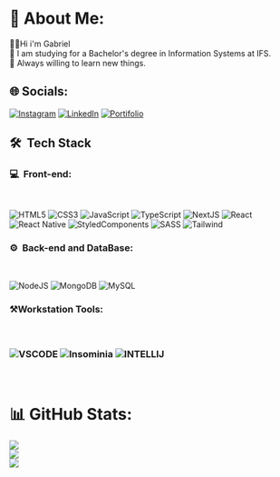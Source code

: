 # 💫 About Me:
👨‍💻Hi i'm Gabriel<br>📒 I am studying for a Bachelor's degree in Information Systems at IFS.<br>📓 Always willing to learn new things.

 
## 🌐 Socials:
[![Instagram](https://img.shields.io/badge/Instagram-E4405F?style=for-the-badge&logo=instagram&logoColor=white)](https://instagram.com/gabriel_ssantanab) 
[![LinkedIn](https://img.shields.io/badge/LinkedIn-0077B5?style=for-the-badge&logo=linkedin&logoColor=white)](https://linkedin.com/in/gabriel-santos-05029629a) 
[![Portifolio](https://img.shields.io/badge/Portfolio-255E63?style=for-the-badge&logo=About.me&logoColor=white)](https://portfoliogabrielsantana.netlify.app)

<h2>🛠 &nbsp;Tech Stack</h2>

<h3>💻 &nbsp;Front-end:</h3>
<br>

![HTML5](https://img.shields.io/badge/html5-%23E34F26.svg?style=for-the-badge&logo=html5&logoColor=white) 
![CSS3](https://img.shields.io/badge/css3-%231572B6.svg?style=for-the-badge&logo=css3&logoColor=white) 
![JavaScript](https://img.shields.io/badge/javascript-%23323330.svg?style=for-the-badge&logo=javascript&logoColor=%23F7DF1E) 
![TypeScript](https://img.shields.io/badge/typescript-%23007ACC.svg?style=for-the-badge&logo=typescript&logoColor=white) 
![NextJS](https://img.shields.io/badge/next%20js-000000?style=for-the-badge&logo=nextdotjs&logoColor=white)
![React](https://img.shields.io/badge/react-%2320232a.svg?style=for-the-badge&logo=react&logoColor=%2361DAFB) 
![React Native](https://img.shields.io/badge/React_Native-20232A?style=for-the-badge&logo=react&logoColor=61DAFB)
![StyledComponents](https://img.shields.io/badge/styled--components-DB7093?style=for-the-badge&logo=styled-components&logoColor=white) 
![SASS](https://img.shields.io/badge/SASS-hotpink.svg?style=for-the-badge&logo=SASS&logoColor=white) 
![Tailwind](https://img.shields.io/badge/tailwindcss-%2338B2AC.svg?style=for-the-badge&logo=tailwind-css&logoColor=white)

<h3>⚙️ &nbsp;Back-end and DataBase:</h3>
<br>

![NodeJS](https://img.shields.io/badge/Node%20js-339933?style=for-the-badge&logo=nodedotjs&logoColor=white)
![MongoDB](https://img.shields.io/badge/MongoDB-4EA94B?style=for-the-badge&logo=mongodb&logoColor=white) ![MySQL](https://img.shields.io/badge/MySQL-00000F?style=for-the-badge&logo=mysql&logoColor=white)
<br>

<h3>⚒️Workstation Tools:<h3>
<br>

![VSCODE](https://img.shields.io/badge/VSCode-0078D4?style=for-the-badge&logo=visual%20studio%20code&logoColor=white)
![Insominia](https://img.shields.io/badge/Insomnia-5849be?style=for-the-badge&logo=Insomnia&logoColor=white)
![INTELLIJ](https://img.shields.io/badge/Intellij%20Idea-000?logo=intellij-idea&style=for-the-badge)

<br>

# 📊 GitHub Stats:
![](https://github-readme-stats.vercel.app/api?username=Gabriellsa7&theme=dracula&hide_border=false&include_all_commits=true&count_private=false)<br/>
![](https://github-readme-streak-stats.herokuapp.com/?user=Gabriellsa7&theme=dracula&hide_border=false)<br/>
![](https://github-readme-stats.vercel.app/api/top-langs/?username=Gabriellsa7&theme=dracula&hide_border=false&include_all_commits=true&count_private=false&layout=compact)

<!-- Proudly created with GPRM ( https://gprm.itsvg.in ) -->

